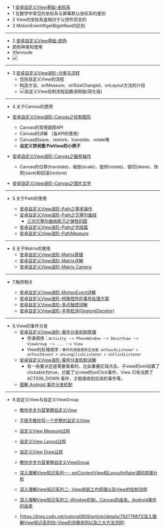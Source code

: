 - 1.[安卓自定义View基础-坐标系](http://www.gcssloop.com/customview/CoordinateSystem)
 - 1	在数学中常见的坐标系与屏幕默认坐标系的差别
 - 2	View的坐标系是相对于父控件而言的
 - 3	MotionEvent中get和getRaw的区别

 ----
 
- 2.[安卓自定义View基础-颜色](http://www.gcssloop.com/customview/Color)
 - 颜色种类和使用
 - Xfermode
 - ![](http://ww4.sinaimg.cn/large/005Xtdi2gw1f1wa0f0mzjj30hh0fsjt8.jpg)

 
---

- 3.[安卓自定义View进阶-分类与流程](http://www.gcssloop.com/customview/CustomViewProcess)
	- 包括自定义View的流程
	- 构造方法、onMeasure、onSizeChanged、onLayout方法的介绍
	- ![自定义View绘制流程函数调用链(简化版)](http://ww4.sinaimg.cn/large/005Xtdi2jw1f638wreu74j30fc0heaay.jpg)

----

- 4.关于Canvas的使用

- [安卓自定义View进阶-Canvas之绘制图形](http://www.gcssloop.com/customview/Canvas_BasicGraphics)
	- Canvas的常用画图API
	- Canvas的详解	（各API的使用）
	- Canvas的save、restore、translate、rotate等
	- **自定义饼状图 PieView的小例子**
- [安卓自定义View进阶-Canvas之画布操作](http://www.gcssloop.com/customview/Canvas_Convert)
	- Canvas的位移(translate)、缩放(scale)、旋转(rotate)、错切(skew)、快照(save)和回滚(restore)
- [安卓自定义View进阶-Canvas之图片文字](http://www.gcssloop.com/customview/Canvas_PictureText)



----

- 5.关于Path的使用

	- [安卓自定义View进阶-Path之基本操作](http://www.gcssloop.com/customview/Path_Basic/)
	- [安卓自定义View进阶-Path之贝塞尔曲线](http://www.gcssloop.com/customview/Path_Bezier)
		- [三次贝塞尔曲线练习之弹性的圆
](https://www.jianshu.com/p/791d3a791ec2)
	- [安卓自定义View进阶-Path之完结篇](http://www.gcssloop.com/customview/Path_Over)
	- [安卓自定义View进阶-PathMeasure](http://www.gcssloop.com/customview/Path_PathMeasure)

	
	
----

- 6.关于Matrix的使用	
	- [安卓自定义View进阶-Matrix原理](http://www.gcssloop.com/customview/Matrix_Basic)
	- [安卓自定义View进阶-Matrix详解](http://www.gcssloop.com/customview/Matrix_Method)
	- [安卓自定义View进阶-Matrix Camera](http://www.gcssloop.com/customview/matrix-3d-camera)

----

- 7.触控相关

	- [安卓自定义View进阶-MotionEvent详解](http://www.gcssloop.com/customview/motionevent)	
	- [安卓自定义View进阶-特殊控件的事件处理方案](http://www.gcssloop.com/customview/touch-matrix-region)
	- [安卓自定义View进阶-多点触控详解](http://www.gcssloop.com/customview/multi-touch)
	- [安卓自定义View进阶-手势检测(GestureDecetor)](http://www.gcssloop.com/customview/gestruedector)

----

- 8.View的事件分发
	- [安卓自定义View进阶-事件分发机制原理](http://www.gcssloop.com/customview/dispatch-touchevent-theory)
		- 传递顺序：`Activity －> PhoneWindow －> DecorView －> ViewGroup －> ... －> View`
		- View的处理顺序 : `事件的调度顺序应该是 onTouchListener > onTouchEvent > onLongClickListener > onClickListener`
	- [安卓自定义View进阶-事件分发机制详解](http://www.gcssloop.com/customview/dispatch-touchevent-source)	
		- 有一些要点还是需要看看的，比如重叠区域点击、子view的xml设置了clickable为true，拦截了父view的onClick事件、View 只有消费了 ACTION_DOWN 事件，才能接收到后续的事件等。
	- [图解 Android 事件分发机制](https://www.jianshu.com/p/e99b5e8bd67b)

----


- 9.自定义View与自定义ViewGroup

 	- [教你步步为营掌握自定义View
](https://www.jianshu.com/p/d507e3514b65)
	- [手把手教你写一个完整的自定义View](https://www.jianshu.com/p/e9d8420b1b9c)
	- [自定义View Measure过程](https://www.jianshu.com/p/1dab927b2f36)
	- [自定义View Layout过程](https://www.jianshu.com/p/158736a2549d)
	- [自定义View Draw过程](https://www.jianshu.com/p/95afeb7c8335)
	- [教你步步为营掌握自定义ViewGroup](https://www.jianshu.com/p/5e61b6af4e4c)


	- [深入理解View知识系列一- setContentView和LayoutInflater源码原理分析](https://blog.csdn.net/yulong0809/article/details/79277574)
	- [深入理解View知识系列二- View底层工作原理以及View的绘制流程](https://blog.csdn.net/yulong0809/article/details/79277594)
	- [深入理解View知识系列三-Window机制、Canvas的由来、Android事件的由来](https://blog.csdn.net/yulong0809/article/details/79277633)
	- [https://blog.csdn.net/yulong0809/article/details/79277667](深入理解View知识系列四-View的测量规则以及三大方法流程)